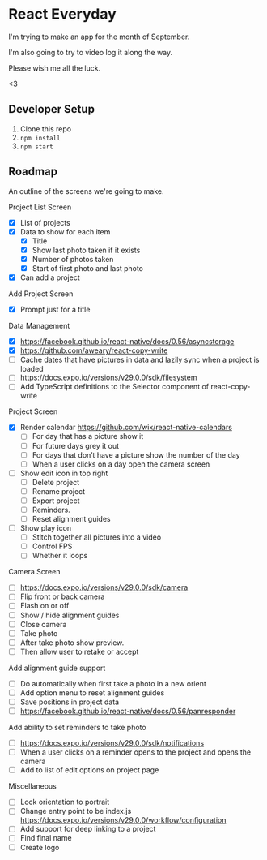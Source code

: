 # React Everyday

I'm trying to make an app for the month of September.

I'm also going to try to video log it along the way.

Please wish me all the luck.

<3

## Developer Setup

1. Clone this repo
1. `npm install`
1. `npm start`

## Roadmap

An outline of the screens we're going to make.

Project List Screen

- [x] List of projects
- [x] Data to show for each item
  - [x] Title
  - [x] Show last photo taken if it exists
  - [x] Number of photos taken
  - [x] Start of first photo and last photo
- [x] Can add a project

Add Project Screen

- [x] Prompt just for a title

Data Management

- [x] https://facebook.github.io/react-native/docs/0.56/asyncstorage
- [x] https://github.com/aweary/react-copy-write
- [ ] Cache dates that have pictures in data and lazily sync when a project is loaded
- [ ] https://docs.expo.io/versions/v29.0.0/sdk/filesystem
- [ ] Add TypeScript definitions to the Selector component of react-copy-write

Project Screen

- [x] Render calendar https://github.com/wix/react-native-calendars
  - [ ] For day that has a picture show it
  - [ ] For future days grey it out
  - [ ] For days that don’t have a picture show the number of the day
  - [ ] When a user clicks on a day open the camera screen
- [ ] Show edit icon in top right
  - [ ] Delete project
  - [ ] Rename project
  - [ ] Export project
  - [ ] Reminders.
  - [ ] Reset alignment guides
- [ ] Show play icon
  - [ ] Stitch together all pictures into a video
  - [ ] Control FPS
  - [ ] Whether it loops

Camera Screen

- [ ] https://docs.expo.io/versions/v29.0.0/sdk/camera
- [ ] Flip front or back camera
- [ ] Flash on or off
- [ ] Show / hide alignment guides
- [ ] Close camera
- [ ] Take photo
- [ ] After take photo show preview.
- [ ] Then allow user to retake or accept

Add alignment guide support

- [ ] Do automatically when first take a photo in a new orient
- [ ] Add option menu to reset alignment guides
- [ ] Save positions in project data
- [ ] https://facebook.github.io/react-native/docs/0.56/panresponder

Add ability to set reminders to take photo

- [ ] https://docs.expo.io/versions/v29.0.0/sdk/notifications
- [ ] When a user clicks on a reminder opens to the project and opens the camera
- [ ] Add to list of edit options on project page

Miscellaneous

- [ ] Lock orientation to portrait
- [ ] Change entry point to be index.js https://docs.expo.io/versions/v29.0.0/workflow/configuration
- [ ] Add support for deep linking to a project
- [ ] Find final name
- [ ] Create logo
